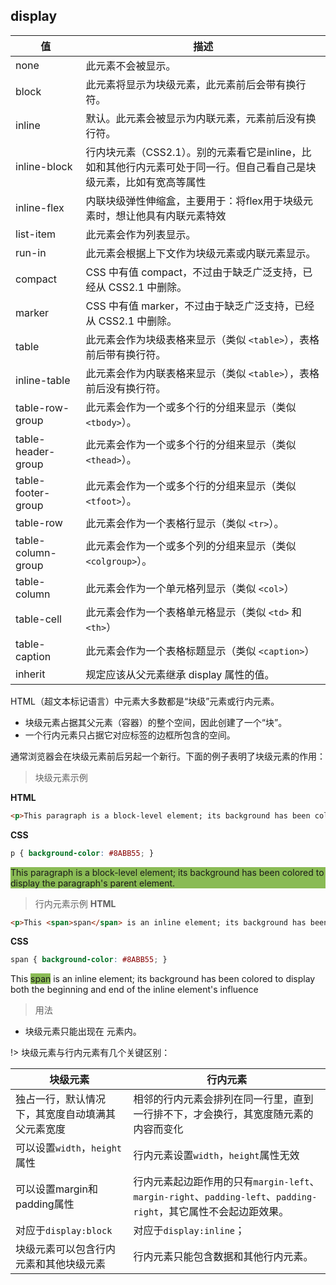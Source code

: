 ## display
|值|描述|
|---|---|
none|此元素不会被显示。
block|此元素将显示为块级元素，此元素前后会带有换行符。
inline|默认。此元素会被显示为内联元素，元素前后没有换行符。
inline-block|行内块元素（CSS2.1）。别的元素看它是inline，比如和其他行内元素可处于同一行。但自己看自己是块级元素，比如有宽高等属性
inline-flex|内联块级弹性伸缩盒，主要用于：将flex用于块级元素时，想让他具有内联元素特效
list-item|此元素会作为列表显示。
run-in|此元素会根据上下文作为块级元素或内联元素显示。
compact|CSS 中有值 compact，不过由于缺乏广泛支持，已经从 CSS2.1 中删除。
marker|CSS 中有值 marker，不过由于缺乏广泛支持，已经从 CSS2.1 中删除。
table|此元素会作为块级表格来显示（类似 `<table>`），表格前后带有换行符。
inline-table|此元素会作为内联表格来显示（类似 `<table>`），表格前后没有换行符。
table-row-group|此元素会作为一个或多个行的分组来显示（类似 `<tbody>`）。
table-header-group|此元素会作为一个或多个行的分组来显示（类似 `<thead>`）。
table-footer-group|此元素会作为一个或多个行的分组来显示（类似 `<tfoot>`）。
table-row|此元素会作为一个表格行显示（类似 `<tr>`）。
table-column-group|此元素会作为一个或多个列的分组来显示（类似 `<colgroup>`）。
table-column|此元素会作为一个单元格列显示（类似 `<col>`）
table-cell|此元素会作为一个表格单元格显示（类似 `<td>` 和 `<th>`）
table-caption|此元素会作为一个表格标题显示（类似 `<caption>`）
inherit|规定应该从父元素继承 display 属性的值。

HTML（超文本标记语言）中元素大多数都是“块级”元素或行内元素。
* 块级元素占据其父元素（容器）的整个空间，因此创建了一个“块”。
* 一个行内元素只占据它对应标签的边框所包含的空间。

通常浏览器会在块级元素前后另起一个新行。下面的例子表明了块级元素的作用：

> 块级元素示例

**HTML**

```html
<p>This paragraph is a block-level element; its background has been colored to display the paragraph's parent element.</p>
```

**CSS**

```css
p { background-color: #8ABB55; }
```

<p style="background-color: #8ABB55;">This paragraph is a block-level element; its background has been colored to display the paragraph's parent element.</p>

> 行内元素示例
**HTML**

```html
<p>This <span>span</span> is an inline element; its background has been colored to display both the beginning and end of the inline element's influence</p>
```

**CSS**

```css
span { background-color: #8ABB55; }
```

<p>This <span style="background-color: #8ABB55;">span</span> is an inline element; its background has been colored to display both the beginning and end of the inline element's influence</p>

> 用法

* 块级元素只能出现在 <body> 元素内。

!> 块级元素与行内元素有几个关键区别：

|块级元素|行内元素|
|---|---|
独占一行，默认情况下，其宽度自动填满其父元素宽度|相邻的行内元素会排列在同一行里，直到一行排不下，才会换行，其宽度随元素的内容而变化
可以设置`width`，`height`属性|行内元素设置`width`，`height`属性无效
可以设置margin和padding属性|行内元素起边距作用的只有`margin-left`、`margin-right`、`padding-left`、`padding-right`，其它属性不会起边距效果。
对应于`display:block`|对应于`display:inline`；
块级元素可以包含行内元素和其他块级元素|行内元素只能包含数据和其他行内元素。
